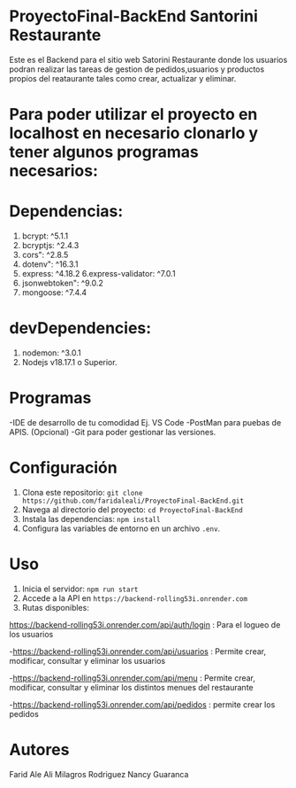 # ProyectoFinal-BackEnd Santorini Restaurante

Este es el Backend para el sitio web Satorini Restaurante donde los usuarios podran realizar las tareas de gestion de pedidos,usuarios y productos propios del reataurante  tales como crear, actualizar y eliminar.

# Para poder utilizar el proyecto en localhost en necesario clonarlo y tener algunos programas necesarios:

# Dependencias:
 1. bcrypt: ^5.1.1
 2. bcryptjs: ^2.4.3
 3. cors": ^2.8.5
 4. dotenv": ^16.3.1
 5. express: ^4.18.2
 6.express-validator: ^7.0.1
 7. jsonwebtoken": ^9.0.2
 8. mongoose: ^7.4.4
 # devDependencies: 
 1. nodemon: ^3.0.1
 2. Nodejs v18.17.1 o Superior.
 # Programas
 -IDE de desarrollo de tu comodidad Ej. VS Code
 -PostMan para puebas de APIS. (Opcional)
 -Git para poder gestionar las versiones.

 # Configuración

1. Clona este repositorio: `git clone https://github.com/faridaleali/ProyectoFinal-BackEnd.git`
2. Navega al directorio del proyecto: `cd ProyectoFinal-BackEnd`
3. Instala las dependencias: `npm install`
4. Configura las variables de entorno en un archivo `.env`.

# Uso

1. Inicia el servidor: `npm run start`
2. Accede a la API en `https://backend-rolling53i.onrender.com`
3. Rutas disponibles:
   
 https://backend-rolling53i.onrender.com/api/auth/login : Para el logueo de los usuarios

-https://backend-rolling53i.onrender.com/api/usuarios : Permite crear, modificar, consultar y eliminar los usuarios

-https://backend-rolling53i.onrender.com/api/menu : Permite crear, modificar, consultar y eliminar los distintos menues del restaurante

-https://backend-rolling53i.onrender.com/api/pedidos : permite crear los pedidos

# Autores
Farid Ale Ali
Milagros Rodriguez
Nancy Guaranca
  
